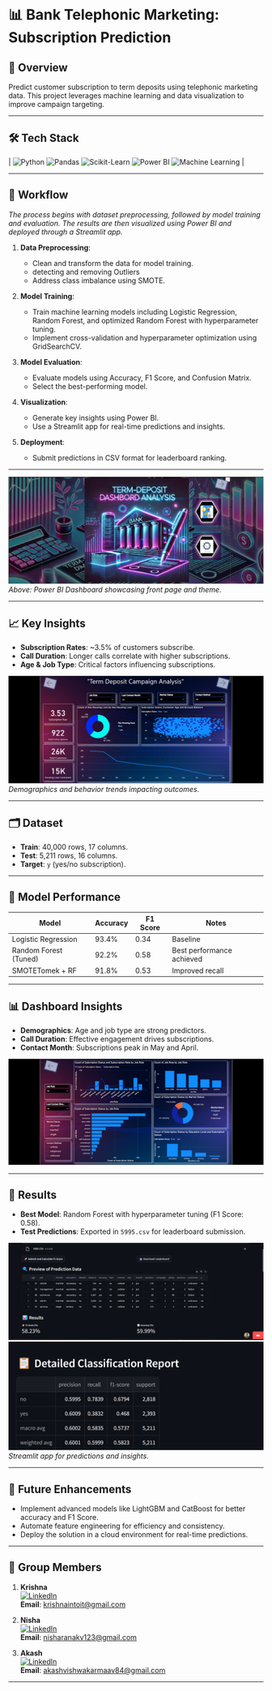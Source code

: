 # **📊 Bank Telephonic Marketing: Subscription Prediction**

## **🔗 Overview**
Predict customer subscription to term deposits using telephonic marketing data. This project leverages machine learning and data visualization to improve campaign targeting.

---

## **🛠 Tech Stack**

| ![Python](https://img.shields.io/badge/Python-3776AB?style=for-the-badge&logo=python&logoColor=white)  ![Pandas](https://img.shields.io/badge/Pandas-150458?style=for-the-badge&logo=pandas&logoColor=white)  ![Scikit-Learn](https://img.shields.io/badge/Scikit--Learn-F7931E?style=for-the-badge&logo=scikit-learn&logoColor=white)  ![Power BI](https://img.shields.io/badge/Power_BI-F2C811?style=for-the-badge&logo=power-bi&logoColor=black)  ![Machine Learning](https://img.shields.io/badge/Machine%20Learning-FF6F61?style=for-the-badge&logo=appveyor&logoColor=white) |

---

## **🔄 Workflow**
 
*The process begins with dataset preprocessing, followed by model training and evaluation. The results are then visualized using Power BI and deployed through a Streamlit app.*

1. **Data Preprocessing**:  
   - Clean and transform the data for model training.
   - detecting and removing Outliers
   - Address class imbalance using SMOTE.

2. **Model Training**:  
   - Train machine learning models including Logistic Regression, Random Forest, and optimized Random Forest with hyperparameter tuning.  
   - Implement cross-validation and hyperparameter optimization using GridSearchCV.

3. **Model Evaluation**:  
   - Evaluate models using Accuracy, F1 Score, and Confusion Matrix.  
   - Select the best-performing model.

4. **Visualization**:  
   - Generate key insights using Power BI.  
   - Use a Streamlit app for real-time predictions and insights.

5. **Deployment**:  
   - Submit predictions in CSV format for leaderboard ranking.

---

![Power BI Dashboard](https://github.com/akashBhaiya/5995/blob/main/Screenshot%202025-01-19%20023941.png)  
*Above: Power BI Dashboard showcasing front page and theme.*

---

## **📈 Key Insights**
- **Subscription Rates**: ~3.5% of customers subscribe.
- **Call Duration**: Longer calls correlate with higher subscriptions.
- **Age & Job Type**: Critical factors influencing subscriptions.

![Customer Insights](https://github.com/akashBhaiya/5995/blob/main/Screenshot%202025-01-19%20024040.png)  
*Demographics and behavior trends impacting outcomes.*

---

## **🗂 Dataset**
- **Train**: 40,000 rows, 17 columns.
- **Test**: 5,211 rows, 16 columns.
- **Target**: `y` (yes/no subscription).

---

## **🤖 Model Performance**

| **Model**           | **Accuracy** | **F1 Score** | **Notes**                 |
|----------------------|--------------|--------------|---------------------------|
| Logistic Regression  | 93.4%        | 0.34         | Baseline                  |
| Random Forest (Tuned)| 92.2%        | 0.58         | Best performance achieved |
| SMOTETomek + RF      | 91.8%        | 0.53         | Improved recall           |

---

## **📊 Dashboard Insights**
- **Demographics**: Age and job type are strong predictors.  
- **Call Duration**: Effective engagement drives subscriptions.  
- **Contact Month**: Subscriptions peak in May and April.

![Dashboard Insights](https://github.com/akashBhaiya/5995/blob/main/Screenshot%202025-01-19%20024120.png)

---

## **📌 Results**
- **Best Model**: Random Forest with hyperparameter tuning (F1 Score: 0.58).  
- **Test Predictions**: Exported in `5995.csv` for leaderboard submission.

![AccuracyScore](https://github.com/akashBhaiya/5995/blob/main/accuracy_score.png)  
![Full_Report](https://github.com/akashBhaiya/5995/blob/main/detail_report.png)
*Streamlit app for predictions and insights.*

---

## **🔮 Future Enhancements**
- Implement advanced models like LightGBM and CatBoost for better accuracy and F1 Score.
- Automate feature engineering for efficiency and consistency.
- Deploy the solution in a cloud environment for real-time predictions.

---

## **👥 Group Members**

1. **Krishna**  
   [![LinkedIn](https://img.shields.io/badge/LinkedIn-0A66C2?style=for-the-badge&logo=linkedin&logoColor=white)](https://www.linkedin.com/in/krushna-chandra-nayak-b18a55176/)  
   **Email**: krishnaintoit@gmail.com  

2. **Nisha**  
   [![LinkedIn](https://img.shields.io/badge/LinkedIn-0A66C2?style=for-the-badge&logo=linkedin&logoColor=white)](https://www.linkedin.com/in/nisha-rana-185189216/)  
   **Email**: nisharanakv123@gmail.com

3. **Akash**  
   [![LinkedIn](https://img.shields.io/badge/LinkedIn-0A66C2?style=for-the-badge&logo=linkedin&logoColor=white)](http://www.linkedin.com/in/akash-vishwakarma-396b89210)  
   **Email**: akashvishwakarmaav84@gmail.com

--- 
